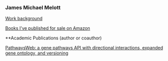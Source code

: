 ### James Michael Melott

[Work background](https://jamesmelott.com/resume/Resume_of_James_Michael_Melott.html)

[Books I've published for sale on Amazon](https://jamesmelott.com/products/index.html)

**Academic Publications (author or coauthor)

[PathwaysWeb: a gene pathways API with directional interactions, expanded gene ontology, and versioning](https://pubmed.ncbi.nlm.nih.gov/26400039/)

